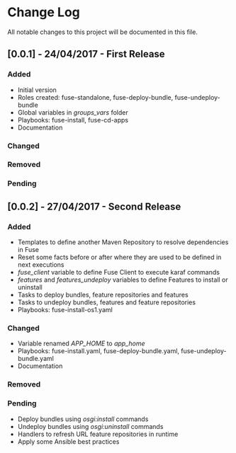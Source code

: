 # Change Log
All notable changes to this project will be documented in this file.

## [0.0.1] - 24/04/2017 - First Release
### Added
  * Initial version
  * Roles created: fuse-standalone, fuse-deploy-bundle, fuse-undeploy-bundle
  * Global variables in *groups_vars* folder
  * Playbooks: fuse-install, fuse-cd-apps
  * Documentation

### Changed

### Removed

### Pending

## [0.0.2] - 27/04/2017 - Second Release
### Added
  * Templates to define another Maven Repository to resolve dependencies in Fuse
  * Reset some facts before or after where they are used to be defined in next executions
  * *fuse_client* variable to define Fuse Client to execute karaf commands
  * *features* and *features_undeploy* variables to define Features to install or uninstall
  * Tasks to deploy bundles, feature repositories and features
  * Tasks to undeploy bundles, features and feature repositories
  * Playbooks: fuse-install-os1.yaml

### Changed
  * Variable renamed *APP_HOME* to *app_home*
  * Playbooks: fuse-install.yaml, fuse-deploy-bundle.yaml, fuse-undeploy-bundle.yaml
  * Documentation

### Removed

### Pending
  * Deploy bundles using *osgi:install* commands
  * Undeploy bundles using *osgi:uninstall* commands
  * Handlers to refresh URL feature repositories in runtime
  * Apply some Ansible best practices
